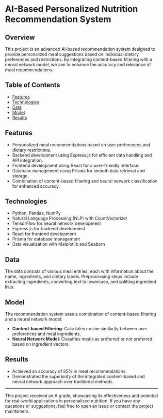 # AI-Based Personalized Nutrition Recommendation System

## Overview

This project is an advanced AI-based recommendation system designed to provide personalized meal suggestions based on individual dietary preferences and restrictions. By integrating content-based filtering with a neural network model, we aim to enhance the accuracy and relevance of meal recommendations.

## Table of Contents

- [Features](#features)
- [Technologies](#technologies)
- [Data](#data)
- [Model](#model)
- [Results](#results)

## Features

- Personalized meal recommendations based on user preferences and dietary restrictions.
- Backend development using Express.js for efficient data handling and API integration.
- Frontend development using React for a user-friendly interface.
- Database management using Prisma for smooth data retrieval and storage.
- Combination of content-based filtering and neural network classification for enhanced accuracy.

## Technologies

- Python, Pandas, NumPy
- Natural Language Processing (NLP) with CountVectorizer
- TensorFlow for neural network development
- Express.js for backend development
- React for frontend development
- Prisma for database management
- Data visualization with Matplotlib and Seaborn

## Data

The data consists of various meal entries, each with information about the name, ingredients, and dietary labels. Preprocessing steps include extracting ingredients, converting text to lowercase, and splitting ingredient lists.

## Model

The recommendation system uses a combination of content-based filtering and a neural network model:

- **Content-based Filtering**: Calculates cosine similarity between user preferences and meal ingredients.
- **Neural Network Model**: Classifies meals as preferred or not preferred based on ingredient vectors.

## Results

- Achieved an accuracy of 85% in meal recommendations.
- Demonstrated the superiority of the integrated content-based and neural network approach over traditional methods.

---

This project received an A grade, showcasing its effectiveness and potential for real-world applications in personalized nutrition. If you have any questions or suggestions, feel free to open an issue or contact the project maintainers.
